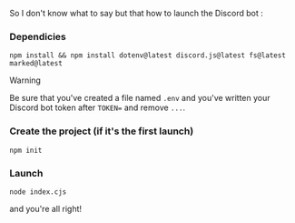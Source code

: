So I don't know what to say but that how to launch the Discord bot :

### Dependicies
`npm install && npm install dotenv@latest discord.js@latest fs@latest marked@latest`
> [!warning]
> Be sure that you've created a file named `.env` and you've written your Discord bot token after `TOKEN=` and remove `...`.

### Create the project (if it's the first launch)
`npm init`

### Launch
`node index.cjs`

and you're all right!
